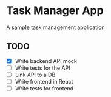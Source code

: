 # Task Manager App
A sample task management application

## TODO

- [x] Write backend API mock
- [ ] Write tests for the API
- [ ] Link API to a DB
- [ ] Write frontend in React
- [ ] Write tests for frontend
